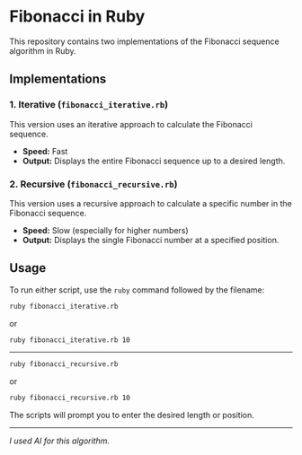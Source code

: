 # Fibonacci in Ruby

This repository contains two implementations of the Fibonacci sequence algorithm in Ruby.

## Implementations

### 1. Iterative (`fibonacci_iterative.rb`)

This version uses an iterative approach to calculate the Fibonacci sequence.

*   **Speed:** Fast
*   **Output:** Displays the entire Fibonacci sequence up to a desired length.

### 2. Recursive (`fibonacci_recursive.rb`)

This version uses a recursive approach to calculate a specific number in the Fibonacci sequence.

*   **Speed:** Slow (especially for higher numbers)
*   **Output:** Displays the single Fibonacci number at a specified position.

## Usage

To run either script, use the `ruby` command followed by the filename:

```bash
ruby fibonacci_iterative.rb
```
or

```bash
ruby fibonacci_iterative.rb 10
```
---
```bash
ruby fibonacci_recursive.rb
```
or

```bash
ruby fibonacci_recursive.rb 10
```

The scripts will prompt you to enter the desired length or position.

---

*I used AI for this algorithm.*
